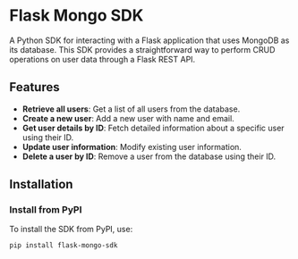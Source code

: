 # Flask Mongo SDK

A Python SDK for interacting with a Flask application that uses MongoDB as its database. This SDK provides a straightforward way to perform CRUD operations on user data through a Flask REST API.

## Features

- **Retrieve all users**: Get a list of all users from the database.
- **Create a new user**: Add a new user with name and email.
- **Get user details by ID**: Fetch detailed information about a specific user using their ID.
- **Update user information**: Modify existing user information.
- **Delete a user by ID**: Remove a user from the database using their ID.

## Installation

### Install from PyPI

To install the SDK from PyPI, use:

```bash
pip install flask-mongo-sdk
```
